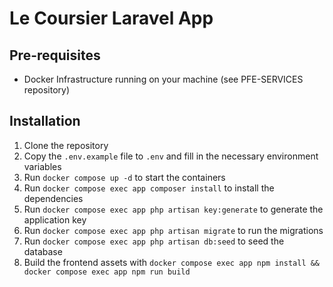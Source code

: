 # Le Coursier Laravel App

## Pre-requisites

-   Docker Infrastructure running on your machine (see PFE-SERVICES repository)

## Installation

1. Clone the repository
2. Copy the `.env.example` file to `.env` and fill in the necessary environment variables
3. Run `docker compose up -d` to start the containers
4. Run `docker compose exec app composer install` to install the dependencies
5. Run `docker compose exec app php artisan key:generate` to generate the application key
6. Run `docker compose exec app php artisan migrate` to run the migrations
7. Run `docker compose exec app php artisan db:seed` to seed the database
8. Build the frontend assets with `docker compose exec app npm install && docker compose exec app npm run build`
